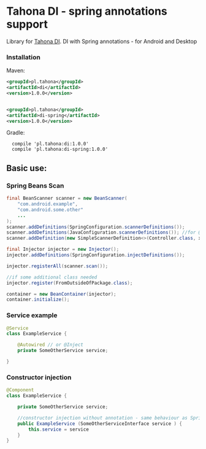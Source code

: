 # Tahona DI - spring annotations support

Library for [Tahona DI](https://github.com/tahonaPL/di).
DI with Spring annotations -  for Android and Desktop

### Installation ###

Maven:
```xml
<groupId>pl.tahona</groupId>
<artifactId>di</artifactId>
<version>1.0.0</version>


<groupId>pl.tahona</groupId>
<artifactId>di-spring</artifactId>
<version>1.0.0</version>
```

Gradle:
```
  compile 'pl.tahona:di:1.0.0'
  compile 'pl.tahona:di-spring:1.0.0'
```

## Basic use: ###
### Spring Beans Scan ####

```java 
final BeanScanner scanner = new BeanScanner(
    "com.android.example",
    "com.android.some.other"
    ...
);
scanner.addDefinitions(SpringConfiguration.scannerDefinitions());
scanner.addDefinitions(JavaConfiguration.scannerDefinitions()); //for @Inject annotation
scanner.addDefinition(new SimpleScannerDefinition<>(Controller.class, x -> null));  // Custome @Controller annotation

final Injector injector = new Injector();
injector.addDefinitions(SpringConfiguration.injectDefinitions());

injector.registerAll(scanner.scan());

//if some additional class needed
injector.register(FromOutsideOfPackage.class);

container = new BeanContainer(injector);
container.initialize();

```

### Service example ###

```java
@Service
class ExampleService {

	@Autowired // or @Inject
 	private SomeOtherService service;

}
```

### Constructor injection ###

```java
@Component
class ExampleService {

	private SomeOtherService service;

	//constructor injection without annotation - same behaviour as Spring 5  
	public ExampleService (SomeOtherServiceInterface service ) {
		this.service = service
	}
}
```
